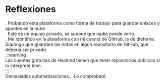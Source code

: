 # Reflexiones
.   Probando esta plataforma como forma de trabajo para guardar enlaces y apuntes en la nube.  
.   Este es un equipo privado, se supone que nadie puede verlo.  
.   Me identifico en la plataforma con mi cuenta de GitHub, la de dieferne. Supongo que guardará las notas en algún repositorio de GitHub, que debería ser privado.  
:::warning  
Las cuentas gratuitas de Hackmd tienen que tener repositorios públicos si lo interpreté bien.  
:::  
Demasiadas automatizaciones... Lo comprobaré.  

